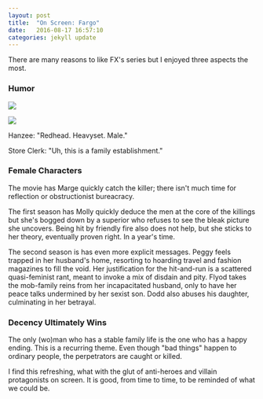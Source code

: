 ```yaml
---
layout: post
title:  "On Screen: Fargo"
date:   2016-08-17 16:57:10
categories: jekyll update
---
```


There are many reasons to like FX's series but I enjoyed three aspects the most.

### Humor

![](http://24.media.tumblr.com/792e16c988359078d46a337ed8c18d35/tumblr_n4gwedgMpN1ri43r5o2_500.gif)

![](https://67.media.tumblr.com/8cb395ba544b54c0fda01db50e4027a9/tumblr_nzm4ewUu0Y1tu4c7to1_400.gif)

Hanzee: "Redhead. Heavyset. Male."

Store Clerk: "Uh, this is a family establishment."

### Female Characters

The movie has Marge quickly catch the killer; there isn't much time for reflection or obstructionist bureacracy.

The first season has Molly quickly deduce the men at the core of the killings but she's bogged down by a superior who refuses to see the bleak picture she uncovers. Being hit by friendly fire also does not help, but she sticks to her theory, eventually proven right. In a year's time.

The second season is has even more explicit messages. Peggy feels trapped in her husband's home, resorting to hoarding travel and fashion magazines to fill the void. Her justification for the hit-and-run is a scattered quasi-feminist rant, meant to invoke a mix of disdain and pity. Flyod takes the mob-family reins from her incapacitated husband, only to have her peace talks undermined by her sexist son. Dodd also abuses his daughter, culminating in her betrayal.

### Decency Ultimately Wins

The only (wo)man who has a stable family life is the one who has a happy ending. This is a recurring theme. Even though "bad things" happen to ordinary people, the perpetrators are caught or killed.

I find this refreshing, what with the glut of anti-heroes and villain protagonists on screen. It is good, from time to time, to be reminded of what we could be.